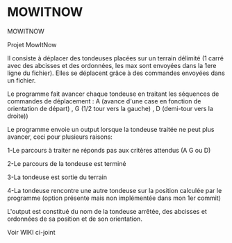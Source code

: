 # MOWITNOW
MOWITNOW

Projet MowItNow

Il consiste à déplacer des tondeuses placées sur un terrain délimité (1 carré avec des abcisses et des ordonnées, les max sont envoyées dans la 1ere ligne du fichier). Elles se déplacent grâce à des commandes envoyées dans un fichier.

Le programme fait avancer chaque tondeuse en traitant les séquences de commandes de déplacement : A (avance d'une case en fonction de orientation de départ) , G (1/2 tour vers la gauche) , D (demi-tour vers la droite))

Le programme envoie un output lorsque la tondeuse traitée ne peut plus avancer, ceci pour plusieurs raisons:

1-Le parcours à traiter ne réponds pas aux critères attendus (A G ou D)

2-Le parcours de la tondeuse est terminé

3-La tondeuse est sortie du terrain

4-La tondeuse rencontre une autre tondeuse sur la position calculée par le programme (option présente mais non implémentée dans mon 1er commit)

L'output est constitué du nom de la tondeuse arrêtée, des abcisses et ordonnées de sa position et de son orientation.

Voir WIKI ci-joint
